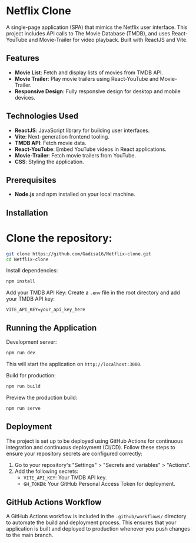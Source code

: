 # Netflix Clone

A single-page application (SPA) that mimics the Netflix user interface. This project includes API calls to The Movie Database (TMDB), and uses React-YouTube and Movie-Trailer for video playback. Built with ReactJS and Vite.

## Features

- **Movie List**: Fetch and display lists of movies from TMDB API.
- **Movie Trailer**: Play movie trailers using React-YouTube and Movie-Trailer.
- **Responsive Design**: Fully responsive design for desktop and mobile devices.

## Technologies Used

- **ReactJS**: JavaScript library for building user interfaces.
- **Vite**: Next-generation frontend tooling.
- **TMDB API**: Fetch movie data.
- **React-YouTube**: Embed YouTube videos in React applications.
- **Movie-Trailer**: Fetch movie trailers from YouTube.
- **CSS**: Styling the application.

## Prerequisites

- **Node.js** and npm installed on your local machine.

## Installation

# Clone the repository:
```bash
git clone https://github.com/Gadisa16/Netflix-clone.git
cd Netflix-clone
```

Install dependencies:
```bash
npm install
```

Add your TMDB API Key:
Create a `.env` file in the root directory and add your TMDB API key:
```
VITE_API_KEY=your_api_key_here
```

## Running the Application

Development server:
```bash
npm run dev
```
This will start the application on `http://localhost:3000`.

Build for production:
```bash
npm run build
```

Preview the production build:
```bash
npm run serve
```

## Deployment

The project is set up to be deployed using GitHub Actions for continuous integration and continuous deployment (CI/CD). Follow these steps to ensure your repository secrets are configured correctly:

1. Go to your repository's "Settings" > "Secrets and variables" > "Actions".
2. Add the following secrets:
    - `VITE_API_KEY`: Your TMDB API key.
    - `GH_TOKEN`: Your GitHub Personal Access Token for deployment.

## GitHub Actions Workflow

A GitHub Actions workflow is included in the `.github/workflows/` directory to automate the build and deployment process. This ensures that your application is built and deployed to production whenever you push changes to the main branch.